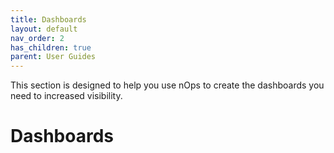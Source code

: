 ```yaml
---
title: Dashboards
layout: default
nav_order: 2
has_children: true
parent: User Guides
---
```


This section is designed to help you use nOps to create the dashboards you need to increased visibility.


# Dashboards

